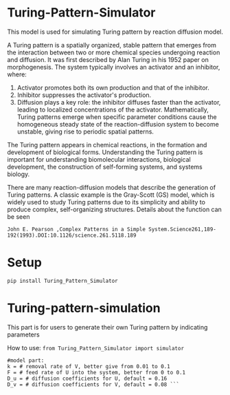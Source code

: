 # Turing-Pattern-Simulator
This model is used for simulating Turing pattern by reaction diffusion model.

A Turing pattern is a spatially organized, stable pattern that emerges from the interaction between two or more chemical species undergoing reaction and diffusion. It was first described by Alan Turing in his 1952 paper on morphogenesis. The system typically involves an activator and an inhibitor, where:
1. Activator promotes both its own production and that of the inhibitor.
2. Inhibitor suppresses the activator's production.
3. Diffusion plays a key role: the inhibitor diffuses faster than the activator, leading to localized concentrations of the activator.
Mathematically, Turing patterns emerge when specific parameter conditions cause the homogeneous steady state of the reaction-diffusion system to become unstable, giving rise to periodic spatial patterns.

The Turing pattern appears in chemical reactions, in the formation and development of biological forms. Understanding the Turing pattern is important for understanding biomolecular interactions, biological development, the construction of self-forming systems, and systems biology. 

There are many reaction-diffusion models that describe the generation of Turing patterns. A classic example is the Gray-Scott (GS) model, which is widely used to study Turing patterns due to its simplicity and ability to produce complex, self-organizing structures. Details about the function can be seen

```John E. Pearson ,Complex Patterns in a Simple System.Science261,189-192(1993).DOI:10.1126/science.261.5118.189```


# Setup
```pip install Turing_Pattern_Simulator```

# Turing-pattern-simulation
This part is for users to generate their own Turing pattern by indicating parameters

How to use:
```from Turing_Pattern_Simulator import simulator```
```simulator(
#model part:
k = # removal rate of V, better give from 0.01 to 0.1
F = # feed rate of U into the system, better from 0 to 0.1
D_u = # diffusion coefficients for U, default = 0.16
D_v = # diffusion coefficients for V, default = 0.08 ```



